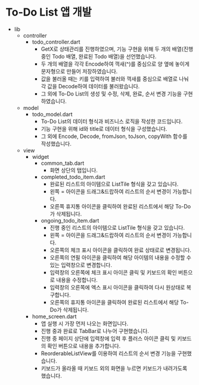 # To-Do List 앱 개발

- lib
  - controller
    - todo_controller.dart
      - GetX로 상태관리를 진행하였으며, 기능 구현을 위해 두 개의 배열(진행 중인 Todo 배열, 완료된 Todo 배열)을 선언했습니다.
      - 두 개의 배열을 각각 Encode하여 꺽새(^)를 중심으로 양 옆에 놓이게 문자형으로 만들어 저장하였습니다.
      - 값을 불러올 때는 키를 입력하여 불러와 꺽새를 중심으로 배열로 나눠 각 값을 Decode하여 데이터를 불러왔습니다.
      - 그 외에 To-Do List의 생성 및 수정, 삭제, 완료, 순서 변경 기능을 구현하였습니다.
  - model
    - todo_model.dart
      - To-Do List의 데이터 형식과 비즈니스 로직을 작성한 코드입니다.
      - 기능 구현을 위해 id와 title로 데이터 형식을 구성했습니다.
      - 그 외에 Encode, Decode, fromJson, toJson, copyWith 함수를 작성했습니다.
  - view
    - widget
      - common_tab.dart
        - 화면 상단의 탭입니다.
      - completed_todo_item.dart
        - 완료된 리스트의 아이템으로 ListTile 형식을 갖고 있습니다.
        - 왼쪽 = 아이콘을 드래그&드랍하여 리스트의 순서 변경이 가능합니다.
        - 오른쪽 휴지통 아이콘을 클릭하여 완료된 리스트에서 해당 To-Do가 삭제됩니다.
      - ongoing_todo_item.dart
        - 진행 중인 리스트의 아이템으로 ListTile 형식을 갖고 있습니다.
        - 왼쪽 = 아이콘을 드래그&드랍하여 리스트의 순서 변경이 가능합니다.
        - 오른쪽의 체크 표시 아이콘을 클릭하여 완료 상태로로 변경됩니다.
        - 오른쪽의 연필 아이콘을 클릭하여 해당 아이템의 내용을 수정할 수 있는 입력창으로 변경합니다.
        - 입력창의 오른쪽에 체크 표시 아이콘 클릭 및 키보드의 확인 버튼으로 내용을 수정합니다.
        - 입력창의 오른쪽에 엑스 표시 아이콘을 클릭하여 다시 원상태로 복구합니다.
        - 오른쪽의 휴지통 아이콘을 클릭하여 완료된 리스트에서 해당 To-Do가 삭제됩니다.
    - home_screen.dart
      - 앱 실행 시 가장 먼저 나오는 화면입니다.
      - 진행 중과 완료로 TabBar로 나누어 구현했습니다.
      - 진행 중 페이지 상단에 입력창에 입력 후 플러스 아이콘 클릭 및 키보드의 확인 버튼으로 내용을 추가합니다.
      - ReorderableListView를 이용하여 리스트의 순서 변경 기능을 구현했습니다.
      - 키보드가 올라올 때 키보드 외의 화면을 누르면 키보드가 내려가도록 했습니다.
